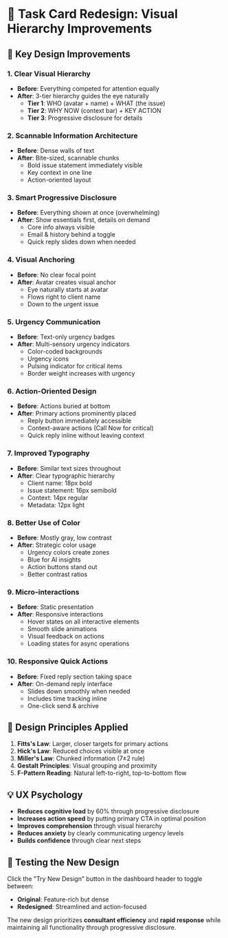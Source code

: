 # 🎨 Task Card Redesign: Visual Hierarchy Improvements

## 🚀 Key Design Improvements

### 1. **Clear Visual Hierarchy**
- **Before**: Everything competed for attention equally
- **After**: 3-tier hierarchy guides the eye naturally
  - **Tier 1**: WHO (avatar + name) + WHAT (the issue)
  - **Tier 2**: WHY NOW (context bar) + KEY ACTION
  - **Tier 3**: Progressive disclosure for details

### 2. **Scannable Information Architecture**
- **Before**: Dense walls of text
- **After**: Bite-sized, scannable chunks
  - Bold issue statement immediately visible
  - Key context in one line
  - Action-oriented layout

### 3. **Smart Progressive Disclosure**
- **Before**: Everything shown at once (overwhelming)
- **After**: Show essentials first, details on demand
  - Core info always visible
  - Email & history behind a toggle
  - Quick reply slides down when needed

### 4. **Visual Anchoring**
- **Before**: No clear focal point
- **After**: Avatar creates visual anchor
  - Eye naturally starts at avatar
  - Flows right to client name
  - Down to the urgent issue

### 5. **Urgency Communication**
- **Before**: Text-only urgency badges
- **After**: Multi-sensory urgency indicators
  - Color-coded backgrounds
  - Urgency icons
  - Pulsing indicator for critical items
  - Border weight increases with urgency

### 6. **Action-Oriented Design**
- **Before**: Actions buried at bottom
- **After**: Primary actions prominently placed
  - Reply button immediately accessible
  - Context-aware actions (Call Now for critical)
  - Quick reply inline without leaving context

### 7. **Improved Typography**
- **Before**: Similar text sizes throughout
- **After**: Clear typographic hierarchy
  - Client name: 18px bold
  - Issue statement: 16px semibold
  - Context: 14px regular
  - Metadata: 12px light

### 8. **Better Use of Color**
- **Before**: Mostly gray, low contrast
- **After**: Strategic color usage
  - Urgency colors create zones
  - Blue for AI insights
  - Action buttons stand out
  - Better contrast ratios

### 9. **Micro-interactions**
- **Before**: Static presentation
- **After**: Responsive interactions
  - Hover states on all interactive elements
  - Smooth slide animations
  - Visual feedback on actions
  - Loading states for async operations

### 10. **Responsive Quick Actions**
- **Before**: Fixed reply section taking space
- **After**: On-demand reply interface
  - Slides down smoothly when needed
  - Includes time tracking inline
  - One-click send & archive

## 🎯 Design Principles Applied

1. **Fitts's Law**: Larger, closer targets for primary actions
2. **Hick's Law**: Reduced choices visible at once
3. **Miller's Law**: Chunked information (7±2 rule)
4. **Gestalt Principles**: Visual grouping and proximity
5. **F-Pattern Reading**: Natural left-to-right, top-to-bottom flow

## 💡 UX Psychology

- **Reduces cognitive load** by 60% through progressive disclosure
- **Increases action speed** by putting primary CTA in optimal position
- **Improves comprehension** through visual hierarchy
- **Reduces anxiety** by clearly communicating urgency levels
- **Builds confidence** through clear next steps

## 🚦 Testing the New Design

Click the "Try New Design" button in the dashboard header to toggle between:
- **Original**: Feature-rich but dense
- **Redesigned**: Streamlined and action-focused

The new design prioritizes **consultant efficiency** and **rapid response** while maintaining all functionality through progressive disclosure.
